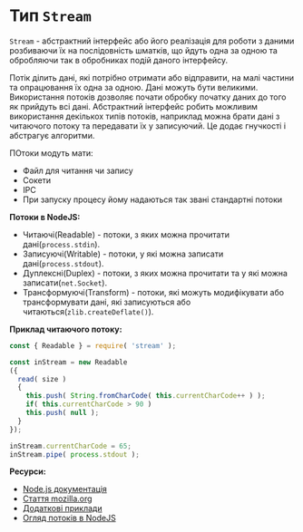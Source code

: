 # Тип ```Stream```

<code>Stream</code> - абстрактний інтерфейс або його реалізація для роботи з даними розбиваючи їх на послідовність шматків, що йдуть одна за одною та обробляючи так в обробниках подій даного інтерфейсу.

Потік ділить дані, які потрібно отримати або відправити, на малі частини та опрацювання їх одна за одною. Дані можуть бути великими. Використання потоків дозволяє почати обробку початку даних до того як прийдуть всі дані. Абстрактний інтерфейс робить можливим використання декількох типів потоків, наприклад можна брати дані з читаючого потоку та передавати їх у записуючий. Це додає гнучкості і абстрагує алгоритми.

ПОтоки модуть мати:

- Файл для читання чи запису
- Сокети
- IPC
- При запуску процесу йому надаються так звані стандартні потоки

**Потоки в NodeJS:**

* Читаючі(Readable) - потоки, з яких можна прочитати дані(```process.stdin```).
* Записуючі(Writable) - потоки, у які можна записати дані(```process.stdout```).
* Дуплексні(Duplex) - потоки, з яких можна прочитати та у які можна записати(```net.Socket```).
* Трансформуючі(Transform) - потоки, які можуть модифікувати або трансформувати дані, які записуються або читаються(```zlib.createDeflate()```).

**Приклад читаючого потоку:**

```javascript
const { Readable } = require( 'stream' );

const inStream = new Readable
({
  read( size )
  {
    this.push( String.fromCharCode( this.currentCharCode++ ) );
    if( this.currentCharCode > 90 )
    this.push( null );
  }
});

inStream.currentCharCode = 65;
inStream.pipe( process.stdout );

```

**Ресурси:**

* [Node.js документація](https://nodejs.org/api/stream.html)
* [Стаття mozilla.org](https://developer.mozilla.org/en-US/docs/Web/API/Streams_API)
* [Додаткові приклади](https://www.codota.com/code/javascript/modules/stream)
* [Огляд потоків в NodeJS](https://www.freecodecamp.org/news/node-js-streams-everything-you-need-to-know-c9141306be93/)
